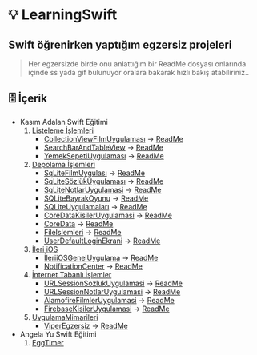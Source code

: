 # 💡 LearningSwift
## Swift öğrenirken yaptığım egzersiz projeleri
> Her egzersizde birde onu anlattığım bir ReadMe dosyası onlarında içinde ss yada gif bulunuyor oralara bakarak hızlı bakış atabiliriniz..



## 🗄 İçerik

* Kasım Adalan Swift Eğitimi	
	1. [Listeleme İşlemleri](https://github.com/yasinozmeen/LearningSwift/tree/main/KasımAdalanSwiftKursu/1-Listelemeİşlemleri)
	    - [CollectionViewFilmUygulaması](https://github.com/yasinozmeen/LearningSwift/blob/main/KasımAdalanSwiftKursu/1-Listelemeİşlemleri/√CollectionViewFilmUygulamasi) -> [ReadMe](https://github.com/yasinozmeen/LearningSwift/blob/main/KasımAdalanSwiftKursu/1-Listelemeİşlemleri/√CollectionViewFilmUygulamasi/40README.md)
	    - [SearchBarAndTableView](https://github.com/yasinozmeen/LearningSwift/blob/main/KasımAdalanSwiftKursu/1-Listelemeİşlemleri/√SearchBarANDTableView) -> [ReadMe](https://github.com/yasinozmeen/LearningSwift/blob/main/KasımAdalanSwiftKursu/1-Listelemeİşlemleri/√SearchBarANDTableView/41readME.md)
	    - [YemekSepetiUygulaması](https://github.com/yasinozmeen/LearningSwift/blob/main/KasımAdalanSwiftKursu/1-Listelemeİşlemleri/√YemekSepetiUygulaması) -> [ReadMe](https://github.com/yasinozmeen/LearningSwift/blob/main/KasımAdalanSwiftKursu/1-Listelemeİşlemleri/√YemekSepetiUygulaması/37ReadME.md)
	2. [Depolama İşlemleri](https://github.com/yasinozmeen/LearningSwift/blob/main/KasımAdalanSwiftKursu/2-Depolamaİşlemleri)
	    - [SqLiteFilmUygulası](https://github.com/yasinozmeen/LearningSwift/tree/main/KasımAdalanSwiftKursu/2-Depolamaİşlemleri/FilmUygulaması) -> [ReadMe](https://github.com/yasinozmeen/LearningSwift/blob/main/KasımAdalanSwiftKursu/2-Depolamaİşlemleri/FilmUygulaması/readMe.md)
	    - [SqLiteSözlükUygulaması](https://github.com/yasinozmeen/LearningSwift/blob/main/KasımAdalanSwiftKursu/2-Depolamaİşlemleri/SozlukUygulaması) -> [ReadMe](https://github.com/yasinozmeen/LearningSwift/blob/main/KasımAdalanSwiftKursu/2-Depolamaİşlemleri/SozlukUygulaması/readMe.md)    
	    - [SqLiteNotlarUygulamasi](https://github.com/yasinozmeen/LearningSwift/blob/main/KasımAdalanSwiftKursu/2-Depolamaİşlemleri/notUygulamasi) -> [ReadMe](https://github.com/yasinozmeen/LearningSwift/blob/main/KasımAdalanSwiftKursu/2-Depolamaİşlemleri/notUygulamasi/readMe.md)
	    - [SQLiteBayrakOyunu](https://github.com/yasinozmeen/LearningSwift/blob/main/KasımAdalanSwiftKursu/2-Depolamaİşlemleri/√BayrakUygulamasi) -> [ReadMe](https://github.com/yasinozmeen/LearningSwift/blob/main/KasımAdalanSwiftKursu/2-Depolamaİşlemleri/√BayrakUygulamasi/47readMe.md)
	    - [SQLiteUygulamaları](https://github.com/yasinozmeen/LearningSwift/blob/main/KasımAdalanSwiftKursu/2-Depolamaİşlemleri/√SQLiteUygulamalari) -> [ReadMe](https://github.com/yasinozmeen/LearningSwift/blob/main/KasımAdalanSwiftKursu/2-Depolamaİşlemleri/√SQLiteUygulamalari/46ReadME.md)
	    - [CoreDataKisilerUygulamasi](https://github.com/yasinozmeen/LearningSwift/blob/main/KasımAdalanSwiftKursu/2-Depolamaİşlemleri/√CoreDataKisilerUygulaması) -> [ReadMe](https://github.com/yasinozmeen/LearningSwift/blob/main/KasımAdalanSwiftKursu/2-Depolamaİşlemleri/√CoreDataKisilerUygulaması/45ReadMe.md)
	    - [CoreData](https://github.com/yasinozmeen/LearningSwift/tree/main/KasımAdalanSwiftKursu/2-Depolamaİşlemleri/√ToDoFilm) -> [ReadMe](https://github.com/yasinozmeen/LearningSwift/blob/main/KasımAdalanSwiftKursu/2-Depolamaİşlemleri/√ToDoFilm/ReadMe.md)
	    - [FileIslemleri](https://github.com/yasinozmeen/LearningSwift/blob/main/KasımAdalanSwiftKursu/2-Depolamaİşlemleri/√FileIslemleri) -> [ReadMe](https://github.com/yasinozmeen/LearningSwift/blob/main/KasımAdalanSwiftKursu/2-Depolamaİşlemleri/√FileIslemleri/44ReadMe.md)
	    - [UserDefaultLoginEkrani](https://github.com/yasinozmeen/LearningSwift/blob/main/KasımAdalanSwiftKursu/2-Depolamaİşlemleri/√LoginEkraniUserDefault) -> [ReadMe](https://github.com/yasinozmeen/LearningSwift/blob/main/KasımAdalanSwiftKursu/2-Depolamaİşlemleri/√LoginEkraniUserDefault/43readMe.md)
	3. [İleri iOS](https://github.com/yasinozmeen/LearningSwift/blob/main/KasımAdalanSwiftKursu/3-İleriIOS)
	    - [İleriiOSGenelUygulama](https://github.com/yasinozmeen/LearningSwift/blob/main/KasımAdalanSwiftKursu/3-İleriIOS/IleriiOSGenelUygulama) -> [ReadMe](https://github.com/yasinozmeen/LearningSwift/blob/main/KasımAdalanSwiftKursu/3-İleriIOS/IleriiOSGenelUygulama/readMe.md)
	    - [NotificationCenter](https://github.com/yasinozmeen/LearningSwift/blob/main/KasımAdalanSwiftKursu/3-İleriIOS/NotificationCenterGiris) -> [ReadMe](https://github.com/yasinozmeen/LearningSwift/blob/main/KasımAdalanSwiftKursu/3-İleriIOS/NotificationCenterGiris/README.md)
	4. [İnternet Tabanlı İşlemler](https://github.com/yasinozmeen/LearningSwift/blob/main/KasımAdalanSwiftKursu/4-InternetTabanliIslemler)
	    - [URLSessionSozlukUygulamasi](https://github.com/yasinozmeen/LearningSwift/blob/main/KasımAdalanSwiftKursu/4-InternetTabanliIslemler/URLSessionSozlukUygulamasi) -> [ReadMe](https://github.com/yasinozmeen/LearningSwift/blob/main/KasımAdalanSwiftKursu/4-InternetTabanliIslemler/URLSessionSozlukUygulamasi/README.md)
	    - [URLSessionNotlarUygulamasi](https://github.com/yasinozmeen/LearningSwift/blob/main/KasımAdalanSwiftKursu/4-InternetTabanliIslemler/URLSessionNotlarUygulamasi) -> [ReadMe](https://github.com/yasinozmeen/LearningSwift/blob/main/KasımAdalanSwiftKursu/4-InternetTabanliIslemler/URLSessionNotlarUygulamasi/README.md)
	    - [AlamofireFilmlerUygulamasi](https://github.com/yasinozmeen/LearningSwift/blob/main/KasımAdalanSwiftKursu/4-InternetTabanliIslemler/AlamofireFilmlerUygulaması) -> [ReadMe](https://github.com/yasinozmeen/LearningSwift/blob/main/KasımAdalanSwiftKursu/4-InternetTabanliIslemler/AlamofireFilmlerUygulaması/README.md)
	    - [FirebaseKisilerUygulamasi](https://github.com/yasinozmeen/LearningSwift/blob/main/KasımAdalanSwiftKursu/4-InternetTabanliIslemler/FirebaseKisilerUygulamasi) -> [ReadMe](https://github.com/yasinozmeen/LearningSwift/blob/main/KasımAdalanSwiftKursu/4-InternetTabanliIslemler/FirebaseKisilerUygulamasi/README.md)
	4. [UygulamaMimarileri](https://github.com/yasinozmeen/LearningSwift/blob/main/KasımAdalanSwiftKursu/5-UygulamaMimarileri)
	    - [ViperEgzersiz](https://github.com/yasinozmeen/LearningSwift/blob/main/KasımAdalanSwiftKursu/5-UygulamaMimarileri/ViperEgzersiz) -> [ReadMe](https://github.com/yasinozmeen/LearningSwift/blob/main/KasımAdalanSwiftKursu/5-UygulamaMimarileri/ViperEgzersiz/readme.md)
* Angela Yu Swift Eğitimi
	1. [EggTimer](https://github.com/yasinozmeen/LearningSwift/tree/main/Angela%20Yu/EggTimer-iOS13-master)
